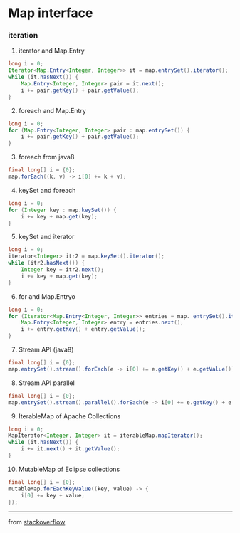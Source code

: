 # Map interface

### iteration
1. iterator and Map.Entry
```java
long i = 0;
Iterator<Map.Entry<Integer, Integer>> it = map.entrySet().iterator();
while (it.hasNext()) {
    Map.Entry<Integer, Integer> pair = it.next();
    i += pair.getKey() + pair.getValue();
}
```
2. foreach and Map.Entry
```java
long i = 0;
for (Map.Entry<Integer, Integer> pair : map.entrySet()) {
    i += pair.getKey() + pair.getValue();
}
```
3. foreach from java8
```java
final long[] i = {0};
map.forEach((k, v) -> i[0] += k + v);
```
4. keySet and foreach
```java
long i = 0;
for (Integer key : map.keySet()) {
    i += key + map.get(key);
}
```
5. keySet and iterator
```java
long i = 0;
iterator<Integer> itr2 = map.keySet().iterator();
while (itr2.hasNext()) {
    Integer key = itr2.next();
    i += key + map.get(key);
}
```
6. for and Map.Entryo
```java
long i = 0;
for (Iterator<Map.Entry<Integer, Integer>> entries = map. entrySet().iterator(); entries.hasNext(); ) {
    Map.Entry<Integer, Integer> entry = entries.next();
    i += entry.getKey() + entry.getValue();
}
```
7. Stream API (java8)
```java
final long[] i = {0};
map.entrySet().stream().forEach(e -> i[0] += e.getKey() + e.getValue());
```
8. Stream API parallel
```java
final long[] i = {0};
map.entrySet().stream().parallel().forEach(e -> i[0] += e.getKey() + e.getValue());
```
9. IterableMap of Apache Collections
```java
long i = 0;
MapIterator<Integer, Integer> it = iterableMap.mapIterator();
while (it.hasNext()) {
    i += it.next() + it.getValue();
}
```
10. MutableMap of Eclipse collections
```java
final long[] i = {0};
mutableMap.forEachKeyValue((key, value) -> {
    i[0] += key + value;
});
```


---
from [stackoverflow](https://stackoverflow.com/questions/46898/how-to-efficiently-iterate-over-each-entry-in-a-java-map)
